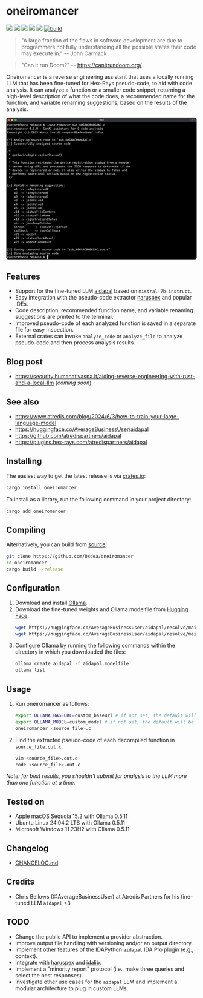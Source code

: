 # oneiromancer

[![](https://img.shields.io/github/stars/0xdea/oneiromancer.svg?style=flat&color=yellow)](https://github.com/0xdea/oneiromancer)
[![](https://img.shields.io/crates/v/oneiromancer?style=flat&color=green)](https://crates.io/crates/oneiromancer)
[![](https://img.shields.io/crates/d/oneiromancer?style=flat&color=red)](https://crates.io/crates/oneiromancer)
[![](https://img.shields.io/badge/twitter-%400xdea-blue.svg)](https://twitter.com/0xdea)
[![](https://img.shields.io/badge/mastodon-%40raptor-purple.svg)](https://infosec.exchange/@raptor)
[![build](https://github.com/0xdea/oneiromancer/actions/workflows/build.yml/badge.svg)](https://github.com/0xdea/oneiromancer/actions/workflows/build.yml)

> "A large fraction of the flaws in software development are due to programmers not fully understanding all the possible
> states their code may execute in." -- John Carmack

> "Can it run Doom?" -- <https://canitrundoom.org/>

Oneiromancer is a reverse engineering assistant that uses a locally running LLM that has been fine-tuned for Hex-Rays
pseudo-code, to aid with code analysis. It can analyze a function or a smaller code snippet, returning a high-level
description of what the code does, a recommended name for the function, and variable renaming suggestions, based on the
results of the analysis.

![](https://raw.githubusercontent.com/0xdea/oneiromancer/master/.img/screen01.png)

## Features

* Support for the fine-tuned LLM [aidapal](https://huggingface.co/AverageBusinessUser/aidapal) based on
  `mistral-7b-instruct`.
* Easy integration with the pseudo-code extractor [haruspex](https://github.com/0xdea/haruspex) and popular IDEs.
* Code description, recommended function name, and variable renaming suggestions are printed to the terminal.
* Improved pseudo-code of each analyzed function is saved in a separate file for easy inspection.
* External crates can invoke `analyze_code` or `analyze_file` to analyze pseudo-code and then process analysis results.

## Blog post

* <https://security.humanativaspa.it/aiding-reverse-engineering-with-rust-and-a-local-llm> (*coming soon*)

## See also

* <https://www.atredis.com/blog/2024/6/3/how-to-train-your-large-language-model>
* <https://huggingface.co/AverageBusinessUser/aidapal>
* <https://github.com/atredispartners/aidapal>
* <https://plugins.hex-rays.com/atredispartners/aidapal>

## Installing

The easiest way to get the latest release is via [crates.io](https://crates.io/crates/oneiromancer):

```sh
cargo install oneiromancer
```

To install as a library, run the following command in your project directory:

```sh
cargo add oneiromancer
```

## Compiling

Alternatively, you can build from [source](https://github.com/0xdea/oneiromancer):

```sh
git clone https://github.com/0xdea/oneiromancer
cd oneiromancer
cargo build --release
```

## Configuration

1. Download and install [Ollama](https://ollama.com/).
2. Download the fine-tuned weights and Ollama modelfile from [Hugging Face](https://huggingface.co/):
   ```sh
   wget https://huggingface.co/AverageBusinessUser/aidapal/resolve/main/aidapal-8k.Q4_K_M.gguf
   wget https://huggingface.co/AverageBusinessUser/aidapal/resolve/main/aidapal.modelfile
   ```
3. Configure Ollama by running the following commands within the directory in which you downloaded the files:
   ```sh
   ollama create aidapal -f aidapal.modelfile
   ollama list
   ```

## Usage

1. Run oneiromancer as follows:
   ```sh
   export OLLAMA_BASEURL=custom_baseurl # if not set, the default will be used
   export OLLAMA_MODEL=custom_model # if not set, the default will be used
   oneiromancer <source_file>.c
   ```
2. Find the extracted pseudo-code of each decompiled function in `source_file.out.c`:
   ```sh
   vim <source_file>.out.c
   code <source_file>.out.c
   ```

*Note: for best results, you shouldn't submit for analysis to the LLM more than one function at a time.*

## Tested on

* Apple macOS Sequoia 15.2 with Ollama 0.5.11
* Ubuntu Linux 24.04.2 LTS with Ollama 0.5.11
* Microsoft Windows 11 23H2 with Ollama 0.5.11

## Changelog

* [CHANGELOG.md](CHANGELOG.md)

## Credits

* Chris Bellows (@AverageBusinessUser) at Atredis Partners for his fine-tuned LLM `aidapal` <3

## TODO

* Change the public API to implement a provider abstraction.
* Improve output file handling with versioning and/or an output directory.
* Implement other features of the IDAPython `aidapal` IDA Pro plugin (e.g., context).
* Integrate with [haruspex](https://github.com/0xdea/haruspex) and [idalib](https://github.com/binarly-io/idalib).
* Implement a "minority report" protocol (i.e., make three queries and select the best responses).
* Investigate other use cases for the `aidapal` LLM and implement a modular architecture to plug in custom LLMs.
